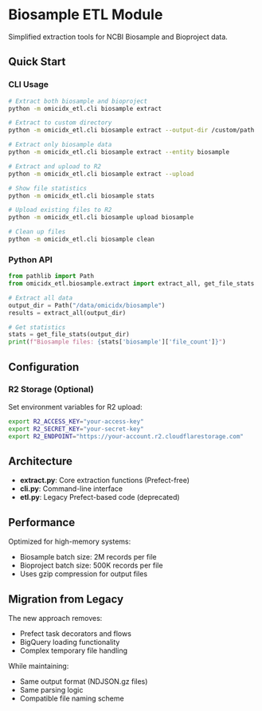 # Biosample ETL Module

Simplified extraction tools for NCBI Biosample and Bioproject data.

## Quick Start

### CLI Usage

```bash
# Extract both biosample and bioproject
python -m omicidx_etl.cli biosample extract

# Extract to custom directory
python -m omicidx_etl.cli biosample extract --output-dir /custom/path

# Extract only biosample data
python -m omicidx_etl.cli biosample extract --entity biosample

# Extract and upload to R2
python -m omicidx_etl.cli biosample extract --upload

# Show file statistics
python -m omicidx_etl.cli biosample stats

# Upload existing files to R2
python -m omicidx_etl.cli biosample upload biosample

# Clean up files
python -m omicidx_etl.cli biosample clean
```

### Python API

```python
from pathlib import Path
from omicidx_etl.biosample.extract import extract_all, get_file_stats

# Extract all data
output_dir = Path("/data/omicidx/biosample")
results = extract_all(output_dir)

# Get statistics
stats = get_file_stats(output_dir)
print(f"Biosample files: {stats['biosample']['file_count']}")
```

## Configuration

### R2 Storage (Optional)

Set environment variables for R2 upload:

```bash
export R2_ACCESS_KEY="your-access-key"
export R2_SECRET_KEY="your-secret-key" 
export R2_ENDPOINT="https://your-account.r2.cloudflarestorage.com"
```

## Architecture

- **extract.py**: Core extraction functions (Prefect-free)
- **cli.py**: Command-line interface
- **etl.py**: Legacy Prefect-based code (deprecated)

## Performance

Optimized for high-memory systems:
- Biosample batch size: 2M records per file
- Bioproject batch size: 500K records per file
- Uses gzip compression for output files

## Migration from Legacy

The new approach removes:
- Prefect task decorators and flows
- BigQuery loading functionality  
- Complex temporary file handling

While maintaining:
- Same output format (NDJSON.gz files)
- Same parsing logic
- Compatible file naming scheme
